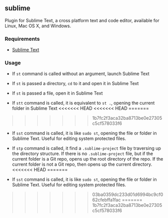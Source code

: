 ## sublime

Plugin for Sublime Text, a cross platform text and code editor, available for Linux, Mac OS X, and Windows.

### Requirements

 * [Sublime Text](http://www.sublimetext.com/)

### Usage

 * If `st` command is called without an argument, launch Sublime Text

 * If `st` is passed a directory, `cd` to it and open it in Sublime Text

 * If `st` is passed a file, open it in Sublime Text

 * If `stt` command is called, it is equivalent to `st .`, opening the current folder in Sublime Text
<<<<<<< HEAD
<<<<<<< HEAD
=======
>>>>>>> 1b7fc2f3aca32ba8713be0e27305c5cf578033f6

 * If `sst` command is called, it is like `sudo st`, opening the file or folder in Sublime Text. Useful for editing system protected files.

 * If `stp` command is called, it find a `.sublime-project` file by traversing up the directory structure. If there is no `.sublime-project` file, but if the current folder is a Git repo, opens up the root directory of the repo. If the current folder is not a Git repo, then opens up the current directory.
<<<<<<< HEAD
=======
 
 * If `sst` command is called, it is like `sudo st`, opening the file or folder in Sublime Text. Useful for editing system protected files.
>>>>>>> 03ba0359dc233d01d6994bc9cf062cfebffa1fac
=======
>>>>>>> 1b7fc2f3aca32ba8713be0e27305c5cf578033f6
